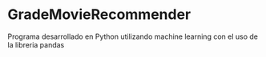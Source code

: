 # GradeMovieRecommender
Programa desarrollado en Python utilizando machine learning con el uso de la libreria pandas 
